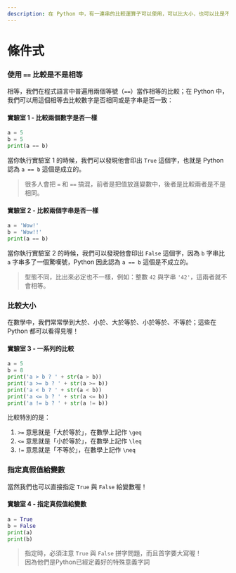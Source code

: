 ```yaml
---
description: 在 Python 中，有一連串的比較運算子可以使用，可以比大小，也可以比是不是相等。
---
```


# 條件式

### 使用 `==` 比較是不是相等

相等，我們在程式語言中普遍用兩個等號（`==`）當作相等的比較；在 Python 中，我們可以用這個相等去比較數字是否相同或是字串是否一致：

#### 實驗室 1 - 比較兩個數字是否一樣

```python
a = 5
b = 5
print(a == b)
```

當你執行實驗室 1 的時候，我們可以發現他會印出 `True` 這個字，也就是 Python 認為 `a == b` 這個是成立的。

> 很多人會把 `=` 和 `==` 搞混，前者是把值放進變數中，後者是比較兩者是不是相同。

#### 實驗室 2 - 比較兩個字串是否一樣

```python
a = 'Wow!'
b = 'Wow!!'
print(a == b)
```

當你執行實驗室 2 的時候，我們可以發現他會印出 `False` 這個字，因為 `b` 字串比 `a` 字串多了一個驚嘆號，Python 因此認為 `a == b` 這個是不成立的。

> 型態不同，比出來必定也不一樣，例如：整數 `42` 與字串 `'42'`，這兩者就不會相等。

### 比較大小

在數學中，我們常常學到大於、小於、大於等於、小於等於、不等於；這些在 Python 都可以看得見喔！



#### 實驗室 3 - 一系列的比較

```python
a = 5
b = 8
print('a > b ? ' + str(a > b))
print('a >= b ? ' + str(a >= b))
print('a < b ? ' + str(a < b))
print('a <= b ? ' + str(a <= b))
print('a != b ? ' + str(a != b))
```

比較特別的是：

1. `>=` 意思就是「大於等於」，在數學上記作 `\geq`
2. `<=` 意思就是「小於等於」，在數學上記作 `\leq`
3. `!=` 意思就是「不等於」，在數學上記作 `\neq`

### 指定真假值給變數

當然我們也可以直接指定 `True` 與 `False` 給變數喔！

#### 實驗室 4 - 指定真假值給變數

```python
a = True
b = False
print(a)
print(b)
```

> 指定時，必須注意 `True` 與 `False` 拼字問題，而且首字要大寫喔！  
> 因為他們是Python已經定義好的特殊意義字詞













